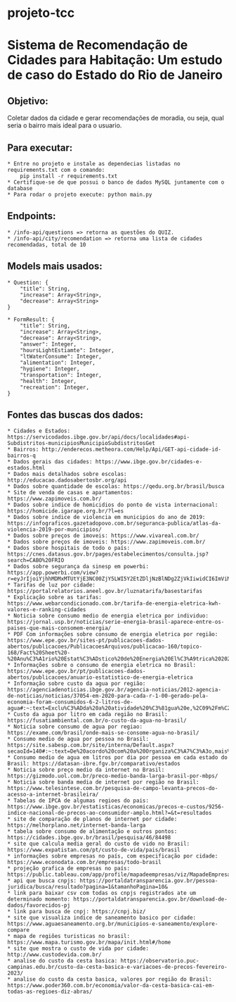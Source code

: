 # projeto-tcc
# Sistema de Recomendação de Cidades para Habitação: Um estudo de caso do Estado do Rio de Janeiro
## Objetivo:
 Coletar dados da cidade e gerar recomendações de moradia, ou seja, qual seria o bairro mais ideal para o usuario.

## Para executar:
    * Entre no projeto e instale as dependecias listadas no requirements.txt com o comando: 
        pip install -r requirements.txt
    * Certifique-se de que possui o banco de dados MySQL juntamente com o database
    * Para rodar o projeto execute: python main.py

## Endpoints:
    * /info-api/questions => retorna as questões do QUIZ.
    * /info-api/city/recomendation => retorna uma lista de cidades recomendadas, total de 10

## Models mais usados:
    * Question: {
        "title": String,
        "increase": Array<String>,
        "decrease": Array<String>
    }

    * FormResult: {
        "title": String,
        "increase": Array<String>,
        "decrease": Array<String>,
        "answer": Integer,
        "hoursLightEstiamte": Integer,
        "ltWaterConsume": Integer,
        "alimentation": Integer,
        "hygiene": Integer,
        "transportation": Integer,
        "health": Integer,
        "recreation": Integer,
    }
## Fontes das buscas dos dados:
    * Cidades e Estados: https://servicodados.ibge.gov.br/api/docs/localidades#api-Subdistritos-municipiosMunicipioSubdistritosGet
    * Bairros: http://enderecos.metheora.com/Help/Api/GET-api-cidade-id-bairros-q
    * Dados gerais das cidades: https://www.ibge.gov.br/cidades-e-estados.html
    * Dados mais detalhados sobre escolas: http://educacao.dadosabertosbr.org/api
    * Dados sobre quantidade de escolas: https://qedu.org.br/brasil/busca
    * Site de venda de casas e apartamentos: https://www.zapimoveis.com.br/
    * Dados sobre indice de homicidios do ponto de vista internacional: https://homicide.igarape.org.br/?l=es
    * Dados sobre indice de violencia em municipios do ano de 2019: https://infograficos.gazetadopovo.com.br/seguranca-publica/atlas-da-violencia-2019-por-municipios/
    * Dados sobre preços de imoveis: https://www.vivareal.com.br/
    * Dados sobre preços de imoveis: https://www.zapimoveis.com.br/
    * Dados sbore hospitais de todo o país: https://cnes.datasus.gov.br/pages/estabelecimentos/consulta.jsp?search=CABO%20FRIO
    * Dados sobre segurança da sinesp em powerbi: https://app.powerbi.com/view?r=eyJrIjoiYjhhMDMxMTUtYjE3NC00ZjY5LWI5Y2EtZDljNzBlNDg2ZjVkIiwidCI6ImViMDkwNDIwLTQ0NGMtNDNmNy05MWYyLTRiOGRhNmJmZThlMSJ9
    * Tarifas de luz por cidade: https://portalrelatorios.aneel.gov.br/luznatarifa/basestarifas
    * Explicação sobre as tarifas: https://www.webarcondicionado.com.br/tarifa-de-energia-eletrica-kwh-valores-e-ranking-cidades
    * Noticia sobre consumo medio de energia eletrica por individuo: https://jornal.usp.br/noticias/serie-energia-brasil-aparece-entre-os-paises-que-mais-consomem-energia/
    * PDF Com informações sobre consumo de energia eletrica por região: https://www.epe.gov.br/sites-pt/publicacoes-dados-abertos/publicacoes/PublicacoesArquivos/publicacao-160/topico-168/Fact%20Sheet%20-%20Anu%C3%A1rio%20Estat%C3%ADstico%20de%20Energia%20El%C3%A9trica%202022.pdf
    * Informações sobre o consumo de energia eletrica no Brasil: https://www.epe.gov.br/pt/publicacoes-dados-abertos/publicacoes/anuario-estatistico-de-energia-eletrica
    * Informação sobre custo da agua por região: https://agenciadenoticias.ibge.gov.br/agencia-noticias/2012-agencia-de-noticias/noticias/37054-em-2020-para-cada-r-1-00-gerado-pela-economia-foram-consumidos-6-2-litros-de-agua#:~:text=Exclu%C3%ADda%20a%20atividade%20%C3%81gua%20e,%2C09%2Fm%C2%B3%20em%202020.
    * Custo da agua por litro em cada região no Brasil: https://fusatiambiental.com.br/o-custo-da-agua-no-brasil/
    * Noticia sobre consumo de agua por regiao: https://exame.com/brasil/onde-mais-se-consome-agua-no-brasil/
    * Consumo medio de agua por pessoa no Brasil: https://site.sabesp.com.br/site/interna/Default.aspx?secaoId=140#:~:text=De%20acordo%20com%20a%20Organiza%C3%A7%C3%A3o,mais%20de%20200%20litros%2Fdia.
    * Consumo medio de agua em litros por dia por pessoa em cada estado do Brasil: https://datasan-ibre.fgv.br/comparativo/estados
    * Noticia sobre preço medio da internet no Brasil: https://gizmodo.uol.com.br/preco-medio-banda-larga-brasil-por-mbps/
    * Noticia sobre banda media de internet por região no Brasil: https://www.telesintese.com.br/pesquisa-de-campo-levanta-precos-do-acesso-a-internet-brasileira/
    * Tabelas de IPCA de algumas regioes do pais: https://www.ibge.gov.br/estatisticas/economicas/precos-e-custos/9256-indice-nacional-de-precos-ao-consumidor-amplo.html?=&t=resultados
    * site de comparação de planos de internet por cidade: https://melhorplano.net/internet-banda-larga
    * tabela sobre consumo de alimentação e outros pontos: https://cidades.ibge.gov.br/brasil/pesquisa/46/84498
    * site que calcula media geral do custo de vido no Brasil: https://www.expatistan.com/pt/custo-de-vida/pais/brasil
    * informações sobre empresas no país, com especificação por cidade: https://www.econodata.com.br/empresas/todo-brasil
    * projeção grafica de empresas no país: https://public.tableau.com/app/profile/mapadeempresas/viz/MapadeEmpresasnoBrasil_15877433181480/VisoGeralMapadeEmpresasnoBrasil_15877433181480/VisoGeral
    * api que busca cnpjs: https://portaldatransparencia.gov.br/pessoa-juridica/busca/resultado?pagina=1&tamanhoPagina=10&
    * link para baixar csv com todas os cnpjs registrados ate um determinado momento: https://portaldatransparencia.gov.br/download-de-dados/favorecidos-pj
    * link para busca de cnpj: https://cnpj.biz/
    * site que visualiza indice de saneamento basico por cidade: https://www.aguaesaneamento.org.br/municipios-e-saneamento/explore-compare
    * mapa de regiões turisticas no brasil: https://www.mapa.turismo.gov.br/mapa/init.html#/home
    * site que mostra o custo de vida por cidade: http://www.custodevida.com.br/
    * analise do custo da cesta basica: https://observatorio.puc-campinas.edu.br/custo-da-cesta-basica-e-variacoes-de-precos-fevereiro-2023/
    * analise do custo da cesta basica, valores por região do Brasil: https://www.poder360.com.br/economia/valor-da-cesta-basica-cai-em-todas-as-regioes-diz-abras/